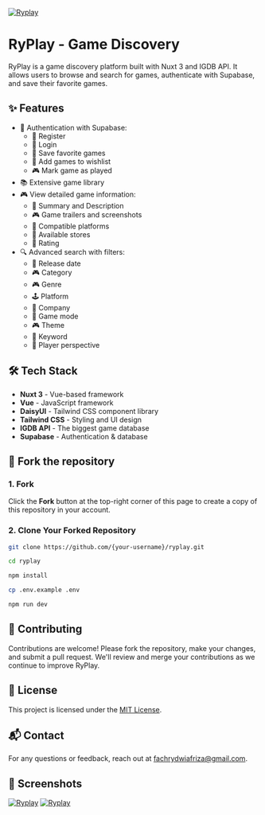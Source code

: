 [![Ryplay](https://fachryafrz.vercel.app/projects/ryplay/home.png)](https://ryplay.vercel.app)

# RyPlay - Game Discovery

RyPlay is a game discovery platform built with Nuxt 3 and IGDB API. It allows users to browse and search for games, authenticate with Supabase, and save their favorite games.

## ✨ Features

- 🔑 Authentication with Supabase:
  - 👤 Register
  - 🔑 Login
  - 🌟 Save favorite games
  - 🔖 Add games to wishlist
  - 🎮 Mark game as played
- 📚 Extensive game library
- 🎮 View detailed game information:
  - 📝 Summary and Description
  - 🎮 Game trailers and screenshots
  - 📱 Compatible platforms
  - 🏬 Available stores
  - 🌟 Rating
- 🔍 Advanced search with filters:
  - 📅 Release date
  - 🎮 Category
  - 🎮 Genre
  - 🕹️ Platform
  - 🏢 Company
  - 👥 Game mode
  - 🎮 Theme
  - 🌟 Keyword
  - 👥 Player perspective

## 🛠️ Tech Stack

- **Nuxt 3** - Vue-based framework
- **Vue** - JavaScript framework
- **DaisyUI** - Tailwind CSS component library
- **Tailwind CSS** - Styling and UI design
- **IGDB API** - The biggest game database
- **Supabase** - Authentication & database

## 🚀 Fork the repository

### 1. Fork

Click the **Fork** button at the top-right corner of this page to create a copy of this repository in your account.

### 2. Clone Your Forked Repository

```sh
git clone https://github.com/{your-username}/ryplay.git

cd ryplay

npm install

cp .env.example .env

npm run dev
```

## 🤝 Contributing

Contributions are welcome! Please fork the repository, make your changes, and submit a pull request. We'll review and merge your contributions as we continue to improve RyPlay.

## 📜 License

This project is licensed under the [MIT License](LICENSE.md).

## 📬 Contact

For any questions or feedback, reach out at [fachrydwiafriza@gmail.com](mailto:fachrydwiafriza@gmail.com).

## 📸 Screenshots

[![Ryplay](https://fachryafrz.vercel.app/projects/ryplay/game-details.png)](https://ryplay.vercel.app)
[![Ryplay](https://fachryafrz.vercel.app/projects/ryplay/search.png)](https://ryplay.vercel.app)
